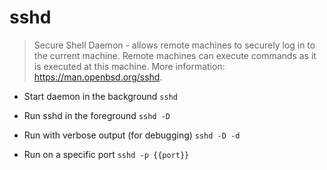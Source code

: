 # sshd
> Secure Shell Daemon - allows remote machines to securely log in to the current machine.
> Remote machines can execute commands as it is executed at this machine.
> More information: <https://man.openbsd.org/sshd>.

- Start daemon in the background
`sshd`

- Run sshd in the foreground
`sshd -D`

- Run with verbose output (for debugging)
`sshd -D -d`

- Run on a specific port
`sshd -p {{port}}`
